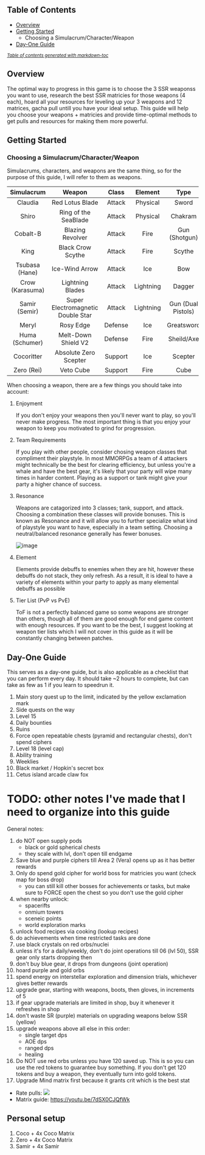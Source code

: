 ## Table of Contents

  * [Overview](#overview)
  * [Getting Started](#getting-started)
    + Choosing a Simulacrum/Character/Weapon
  * [Day-One Guide](#day-one-guide)

<small><i><a href='http://ecotrust-canada.github.io/markdown-toc/'>Table of contents generated with markdown-toc</a></i></small>

## Overview

The optimal way to progress in this game is to choose the 3 SSR weaponss you want to use, research the best SSR matricies for those weapons (4 each), hoard all your resources for leveling up your 3 weapons and 12 matrices, gacha pull untill you have your ideal setup. This guide will help you choose your weapons + matricies and provide time-optimal methods to get pulls and resources for making them more powerful.

## Getting Started

### Choosing a Simulacrum/Character/Weapon

Simulacrums, characters, and weapons are the same thing, so for the purpose of this guide, I will refer to them as weapons.

| Simulacrum | Weapon | Class | Element | Type |
|:---:|:---:|:---:|:---:|:---:|
| Claudia | Red Lotus Blade | Attack | Physical | Sword |
| Shiro | Ring of the SeaBlade | Attack | Physical | Chakram |
| Cobalt-B | Blazing Revolver | Attack | Fire | Gun (Shotgun) |
| King | Black Crow Scythe | Attack | Fire | Scythe |
| Tsubasa (Hane) | Ice-Wind Arrow | Attack | Ice | Bow |
| Crow (Karasuma) | Lightning Blades | Attack | Lightning | Dagger |
| Samir (Semir) | Super Electromagnetic Double Star | Attack | Lightning | Gun (Dual Pistols) |
| Meryl | Rosy Edge | Defense | Ice | Greatsword |
| Huma (Schumer) | Melt-Down Shield V2 | Defense | Fire | Sheild/Axe |
| Cocoritter | Absolute Zero Scepter | Support | Ice | Scepter |
| Zero (Rei) | Veto Cube | Support | Fire | Cube |

When choosing a weapon, there are a few things you should take into account:

1. Enjoyment

    If you don't enjoy your weapons then you'll never want to play, so you'll never make progress. The most important thing is that you enjoy your weapon to keep you motivated to grind for progression.    

1. Team Requirements

    If you play with other people, consider chosing weapon classes that compliment their playstyle. In most MMORPGs a team of 4 attackers might technically be the best for clearing efficiency, but unless you're a whale and have the best gear, it's likely that your party will wipe many times in harder content. Playing as a support or tank might give your party a higher chance of success.

1. Resonance

    Weapons are catagorized into 3 classes; tank, support, and attack. Choosing a combination these classes will provide bonuses. This is known as Resonance and it will allow you to further specialize what kind of playstyle you want to have, especially in a team setting. Choosing a neutral/balanced resonance generally has fewer bonuses.

    ![image](https://user-images.githubusercontent.com/19635286/183746466-0ee5d3b3-bef4-42ce-bede-3cb684548311.png)

1. Element

    Elements provide debuffs to enemies when they are hit, however these debuffs do not stack, they only refresh. As a result, it is ideal to have a variety of elements within your party to apply as many elemental debuffs as possible

1. Tier List (PvP vs PvE)

    ToF is not a perfectly balanced game so some weapons are stronger than others, though all of them are good enough for end game content with enough resources. If you want to be the best, I suggest looking at weapon tier lists which I will not cover in this guide as it will be constantly changing between patches.


## Day-One Guide

This serves as a day-one guide, but is also applicable as a checklist that you can perform every day. It should take ~2 hours to complete, but can take as few as 1 if you learn to speedrun it.

1. Main story quest up to the limit, indicated by the yellow exclamation mark
1. Side quests on the way
1. Level 15
1. Daily bounties
1. Ruins
1. Force open repeatable chests (pyramid and rectangular chests), don't spend ciphers
1. Level 18 (level cap)
1. Ability training
1. Weeklies
1. Black market / Hopkin's secret box
1. Cetus island arcade claw fox

# TODO: other notes I've made that I need to organize into this guide

General notes:
1. do NOT open supply pods
    - black or gold spherical chests
    - they scale with lvl, don't open till endgame
2. Save blue and purple ciphers till Area 2 (Vera) opens up as it has better rewards
3. Only do spend gold cipher for world boss for matricies you want (check map for boss drop)
    - you can still kill other bosses for achievements or tasks, but make sure to FORCE open the chest so you don't use the gold cipher
2. when nearby unlock:
    - spacerifts
    - onmium towers
    - sceneic points
    - world exploration marks
3. unlock food recipes via cooking (lookup recipes)
4. do achievements when time restricted tasks are done
5. use black crystals on red orbs/nuclei
6. unless it's for a daily/weekly, don't do joint operations till 06 (lvl 50), SSR gear only starts dropping then
7. don't buy blue gear, it drops from dungeons (joint operation)
8. hoard purple and gold orbs
9. spend energy on interstellar exploration and dimension trials, whichever gives better rewards
10. upgrade gear, starting with weapons, boots, then gloves, in increments of 5
11. if gear upgrade materials are limited in shop, buy it whenever it refreshes in shop
12. don't waste SR (purple) materials on upgrading weapons below SSR (yellow)
12. upgrade weapons above all else in this order:
    - single target dps
    - AOE dps
    - ranged dps
    - healing
13. Do NOT use red orbs unless you have 120 saved up. This is so you can use the red tokens to guarantee buy something. If you don't get 120 tokens and buy a weapon, they eventually turn into gold tokens.
14. Upgrade Mind matrix first because it grants crit which is the best stat

- Rate pulls: ![](https://user-images.githubusercontent.com/19635286/183746175-a530ffaf-1d7c-4f6f-bc82-fbac7bcc8cd5.png)
- Matrix guide: https://youtu.be/7dSX0CJQfWk

## Personal setup

1. Coco + 4x Coco Matrix
1. Zero + 4x Coco Matrix
1. Samir + 4x Samir
